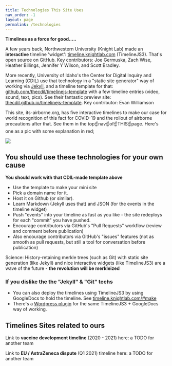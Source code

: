 ```yaml
---
title: Technologies This Site Uses
nav_order: -1
layout: page
permalink: /technologies
---
```


**Timelines as a force for good.....**

A few years back, Northwestern University (Knight Lab) made an **interactive** timeline 'widget': [timeline.knightlab.com](https://timeline.knightlab.com/) (TimelineJS3). That's open source on GitHub. Key contributors: Joe Germuska, Zach Wise, Heather Billings, Jennifer Y Wilson, and Scott Bradley.

More recently, University of Idaho's the Center for Digital Inquiry and Learning (CDIL) use that technology in a "static site generator" way of working via [Jekyll](https://jekyllrb.com/), and a timeline template for that: [github.com/thecdil/timelinejs-template](https://github.com/thecdil/timelinejs-template) with a few timeline entries (video, sound, text, pics). See their fantastic preview site: [thecdil.github.io/timelinejs-template](https://thecdil.github.io/timelinejs-template/). Key contributor: Evan Williamson

This site, its-airborne.org, has five interactive timelines to make our case for world recognition of this fact for COVID-19 and the rollout of airborne precautions after that. See them in the top☝️nav☝️of☝️THIS☝️page️. Here's one as a pic with some explanation in red;

![](https://user-images.githubusercontent.com/82182/110314794-3c013700-8000-11eb-841a-518e2b97f4b6.png)

## You should use these technologies for your own cause

**You should work with that CDIL-made template above**

* Use the template to make your mini site
* Pick a domain name for it. 
* Host it on Github (or similar). 
* Learn Markdown (Jekyll uses that) and JSON (for the events in the timeline widget)
* Push "events" into your timeline as fast as you like - the site redeploys for each "commit" you have pushed.
* Encourage contributors via GitHub's "Pull Requests" workflow (review and comment before publication)
* Also encourage contributors via GitHub's "issues" features (not as smooth as pull requests, but still a tool for conversation before publication)

Science: History-retaining merkle trees (such as Git) with static site generation (like Jekyll) and nice interactive widgets (like TimelineJS3) are a wave of the future - **the revolution will be merkleized**

### If you dislike the the "Jekyll" & "Git" techs

* You can also deploy the timelines using TimelineJS3 by using GoogleDocs to hold the timeline. See [timeline.knightlab.com/#make](https://timeline.knightlab.com/#make)
* There's a [Wordpress plugin](GoogleDoc) for the same TimelineJS3 + GoogleDocs way of working.

## Timelines Sites related to ours

Link to **vaccine development timeline** (2020 - 2021) here: a TODO for another team

Link to **EU / AstraZeneca dispute** (Q1 2021) timeline here: a TODO for another team

